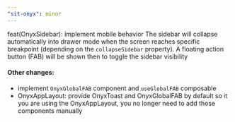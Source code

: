 ```yaml
---
"sit-onyx": minor
---
```


feat(OnyxSidebar): implement mobile behavior
The sidebar will collapse automatically into drawer mode when the screen reaches specific breakpoint (depending on the `collapseSidebar` property). A floating action button (FAB) will be shown then to toggle the sidebar visibility

#### Other changes:

- implement `OnyxGlobalFAB` component and `useGlobalFAB` composable
- OnyxAppLayout: provide OnyxToast and OnyxGlobalFAB by default so it you are using the OnyxAppLayout, you no longer need to add those components manually
